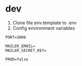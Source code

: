 # dev

1. Clone file env.template to .env
2. Config environment variables

```
PORT=3000

MAILER_EMAIL=
MAILER_SECRET_KEY=

PROD=false
```
